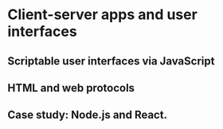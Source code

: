 # Client-server apps and user interfaces
## Scriptable user interfaces via JavaScript
## HTML and web protocols
## Case study: Node.js and React.
